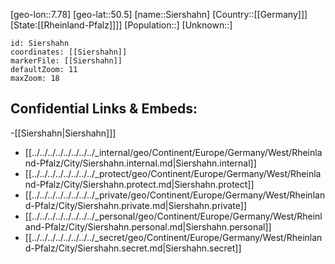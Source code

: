 ﻿---
location: [50.5,7.78]
mapzoom: [7,12] 
mapmarker: city 
type: City
tags:
- geo/City


SpocWebEntityId: 34258
isDeleted: false
confidential: public

---
[geo-lon::7.78]
[geo-lat::50.5]
[name::Siershahn]
[Country::[[Germany]]]
[State:[[Rheinland-Pfalz]]]]
[Population::]
[Unknown::]


```leaflet
id: Siershahn
coordinates: [[Siershahn]]
markerFile: [[Siershahn]]
defaultZoom: 11 
maxZoom: 18
```


## Confidential Links & Embeds: 
-[[Siershahn|Siershahn]]] 
- [[../../../../../../../../_internal/geo/Continent/Europe/Germany/West/Rheinland-Pfalz/City/Siershahn.internal.md|Siershahn.internal]] 
- [[../../../../../../../../_protect/geo/Continent/Europe/Germany/West/Rheinland-Pfalz/City/Siershahn.protect.md|Siershahn.protect]] 
- [[../../../../../../../../_private/geo/Continent/Europe/Germany/West/Rheinland-Pfalz/City/Siershahn.private.md|Siershahn.private]] 
- [[../../../../../../../../_personal/geo/Continent/Europe/Germany/West/Rheinland-Pfalz/City/Siershahn.personal.md|Siershahn.personal]] 
- [[../../../../../../../../_secret/geo/Continent/Europe/Germany/West/Rheinland-Pfalz/City/Siershahn.secret.md|Siershahn.secret]] 
